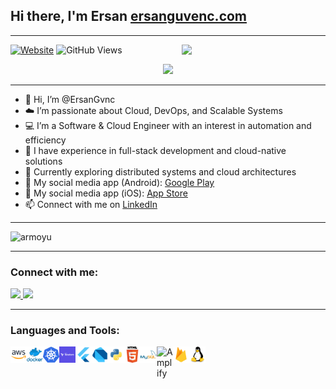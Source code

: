 ### <h2>Hi there, I'm Ersan <a href="https://ersanguvenc.com" target="_blank">ersanguvenc.com</a></h2>


----
<img align='right' src="https://media.giphy.com/media/M9gbBd9nbDrOTu1Mqx/giphy.gif" width="230">

[![Website](https://img.shields.io/website?label=ersanguvenc.com&style=for-the-badge&url=https%3A%2F%2Fcodestackr.com)](https://ersanguvenc.com)
![GitHub Views](https://komarev.com/ghpvc/?username=ErsanGvnc&style=for-the-badge&color=blue)


<p align="center">
<img src="https://readme-typing-svg.herokuapp.com?font=monospace&color=ba2020&size=25&center=true&vCenter=true&lines=A+Passionate+Learner!">
</p>

----

-   👋 Hi, I’m @ErsanGvnc
-   ☁️ I’m passionate about Cloud, DevOps, and Scalable Systems
-   💻 I’m a Software & Cloud Engineer with an interest in automation and efficiency
-   🚀 I have experience in full-stack development and cloud-native solutions
-   🌱 Currently exploring distributed systems and cloud architectures
-   📱 My social media app (Android): [Google Play](https://play.google.com/store/apps/details?id=com.ARMOYU)
-   📱 My social media app (iOS): [App Store](https://apps.apple.com/tr/app/armoyu/id6448871009)
-   📫 Connect with me on [LinkedIn](https://www.linkedin.com/in/ersanguvenc/)

----

![armoyu](https://user-images.githubusercontent.com/57798484/179216455-4c3a58df-1e79-4f24-959d-22f681a6ade3.png)

----

### Connect with me:

<a href="https://www.linkedin.com/in/ersanguvenc/">
  <img src="https://img.shields.io/badge/LinkedIn-0077B5?style=for-the-badge&logo=linkedin&logoColor=white">
</a>
<a href="mailto:ersan.guvenc@icloud.com">
  <img src="https://img.shields.io/badge/Mail-3693F3?style=for-the-badge">
</a>


----

### Languages and Tools:
<img align="left" alt="AWS" width="26px" src="https://raw.githubusercontent.com/github/explore/80688e429a7d4ef2fca1e82350fe8e3517d3494d/topics/aws/aws.png" />
<img align="left" alt="Docker" width="26px" src="https://raw.githubusercontent.com/github/explore/80688e429a7d4ef2fca1e82350fe8e3517d3494d/topics/docker/docker.png" />
<img align="left" alt="Kubernetes" width="26px" src="https://raw.githubusercontent.com/github/explore/80688e429a7d4ef2fca1e82350fe8e3517d3494d/topics/kubernetes/kubernetes.png" />
<img align="left" alt="Terraform" width="26px" src="https://raw.githubusercontent.com/github/explore/80688e429a7d4ef2fca1e82350fe8e3517d3494d/topics/terraform/terraform.png" />
<img align="left" alt="Flutter" width="26px" src="https://raw.githubusercontent.com/github/explore/80688e429a7d4ef2fca1e82350fe8e3517d3494d/topics/flutter/flutter.png" />
<img align="left" alt="Dart" width="26px" src="https://raw.githubusercontent.com/github/explore/80688e429a7d4ef2fca1e82350fe8e3517d3494d/topics/dart/dart.png" />
<img align="left" alt="Python" width="26px" src="https://raw.githubusercontent.com/github/explore/80688e429a7d4ef2fca1e82350fe8e3517d3494d/topics/python/python.png" />
<img align="left" alt="HTML" width="26px" src="https://raw.githubusercontent.com/github/explore/80688e429a7d4ef2fca1e82350fe8e3517d3494d/topics/html/html.png" />
<img align="left" alt="Mysql" width="26px" src="https://raw.githubusercontent.com/devicons/devicon/master/icons/mysql/mysql-original-wordmark.svg" />
<img align="left" alt="Amplify" width="26px" src="https://docs.amplify.aws/assets/logo-dark.svg" />
<img align="left" alt="Firebase" width="26px" src="https://raw.githubusercontent.com/github/explore/80688e429a7d4ef2fca1e82350fe8e3517d3494d/topics/firebase/firebase.png" />
<img align="left" alt="Linux" width="26px" src="https://raw.githubusercontent.com/devicons/devicon/master/icons/linux/linux-original.svg" />

<br>

[website]: https://ersanguvenc.com
